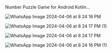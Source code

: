 Number Puzzle Game for Android Kotlin...


![WhatsApp Image 2024-04-06 at 8 24 16 PM](https://github.com/YogeshMoradiya/NumberPuzzleApp/assets/129665472/d6b1e4d1-700e-4ba1-afc8-4ae80ba64d18)

![WhatsApp Image 2024-04-06 at 8 24 17 PM (1)](https://github.com/YogeshMoradiya/NumberPuzzleApp/assets/129665472/5fcae121-e86d-4567-9d6b-474c07e45cbe)

![WhatsApp Image 2024-04-06 at 8 24 17 PM](https://github.com/YogeshMoradiya/NumberPuzzleApp/assets/129665472/585bf698-e3d7-4033-b411-84bee9763b8e)

![WhatsApp Image 2024-04-06 at 8 24 16 PM (1)](https://github.com/YogeshMoradiya/NumberPuzzleApp/assets/129665472/d01336c1-e057-4df2-936a-82581049c527)

